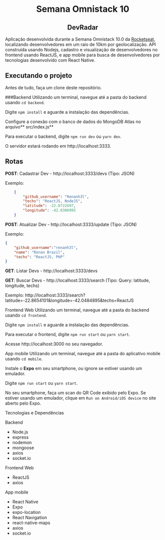 <h1 style="text-align: center">
Semana Omnistack 10
</h1>
<h2 style="text-align: center">
DevRadar
</h1>

Aplicação desenvolvida durante a Semana Omnistack 10.0 da [Rocketseat](https://rocketseat.com.br/ "Rocketseat"), localizando desenvolvedores em um raio de 10km por geolocalização. API construída usando Nodejs, cadastro e visualização de desenvolvedores no frontend usando ReactJS, e app mobile para busca de desenvolvedores por tecnologias desenvolvido com React Native.


## Executando o projeto

Antes de tudo, faça um clone deste repositório.


###Backend
Utilizando um terminal, navegue até a pasta do backend usando `cd backend`.

Digite `npm install` e aguarde a instalação das dependências.

Configure a conexão com o banco de dados do MongoDB Atlas no arquivo** src/index.js**

Para executar o backend, digite `npm run dev` ou `yarn dev`.

O servidor estará rodando em http://localhost:3333.



Rotas
------------
**POST**: Cadastrar Dev - http://localhost:3333/devs (Tipo: JSON)

Exemplo:
```json
    {
    	"github_username": "Renanh3l",
    	"techs": "ReactJS, NodeJS",
    	"latitude": -22.8722697,
    	"longitude": -42.0306995
    }
```

**POST**: Atualizar Dev - http://localhost:3333/update (Tipo: JSON)

Exemplo:
```json
{
	"github_username":"renanh3l",
	"name": "Renan Brazil",
	"techs": "ReactJS, PHP"
}
```

**GET**: Listar Devs - http://localhost:3333/devs

**GET**: Buscar Devs - http://localhost:3333/search (Tipo: Query: latitude, longitude, techs)

Exemplo:
http://localhost:3333/search?latitude=-22.8654101&longitude=-42.0484895&techs=ReactJS

Frontend Web
Utilizando um terminal, navegue até a pasta do backend usando `cd frontend`.

Digite `npm install` e aguarde a instalação das dependências.

Para executar o frontend, digite `npm run start` ou `yarn start`.

Acesse http://localhost:3000 no seu navegador.

App mobile
Utilizando um terminal, navegue até a pasta do aplicativo mobile usando `cd mobile`.

Instale o **Expo** em seu smartphone, ou ignore se estiver usando um emulador.

Digite `npm run start` ou `yarn start`.

No seu smartphone, faça um scan do QR Code exibido pelo Expo. Se estiver usando um emulador, clique em `Run on Android/iOS device` no site aberto pelo Expo.

Tecnologias e Dependências

Backend
- Node.js
- express
- nodemon
- mongoose
- axios
- socket.io

Frontend Web
- ReactJS
- axios

App mobile
- React Native
- Expo
- expo-location
- React Navigation
- react-native-maps
- axios
- socket.io
